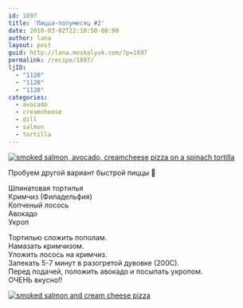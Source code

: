 ```yaml
---
id: 1897
title: 'Пицца-полумесяц #2'
date: 2010-03-02T22:10:50-08:00
author: lana
layout: post
guid: http://lana.moskalyuk.com/?p=1897
permalink: /recipe/1897/
ljID:
  - "1120"
  - "1120"
  - "1120"
categories:
  - avocado
  - creamcheese
  - dill
  - salmon
  - tortilla
---
```

<a class="flickr-image alignnone" title="smoked salmon, avocado, creamcheese pizza on a spinach tortilla" href="http://www.flickr.com/photos/67405678@N00/4403334844/" target="_blank"><img src="http://farm3.static.flickr.com/2744/4403334844_7ab107e52a.jpg" alt="smoked salmon, avocado, creamcheese pizza on a spinach tortilla" /></a>

Пробуем другой вариант быстрой пиццы 🙂

Шпинатовая тортилья  
Кримчиз (Филадельфия)  
Копченый лосось  
Авокадо  
Укроп

Тортилью сложить пополам.  
Намазать кримчизом.  
Уложить лосось на кримчиз.  
Запекать 5-7 минут в разогретой дувовке (200С).  
Перед подачей, положить авокадо и посыпать укропом.  
ОЧЕНЬ вкусно!!

<a class="flickr-image alignnone" title="smoked salmon and cream cheese pizza" href="http://www.flickr.com/photos/67405678@N00/4403334524/" target="_blank"><img src="http://farm5.static.flickr.com/4052/4403334524_190a29aba7.jpg" alt="smoked salmon and cream cheese pizza" /></a>